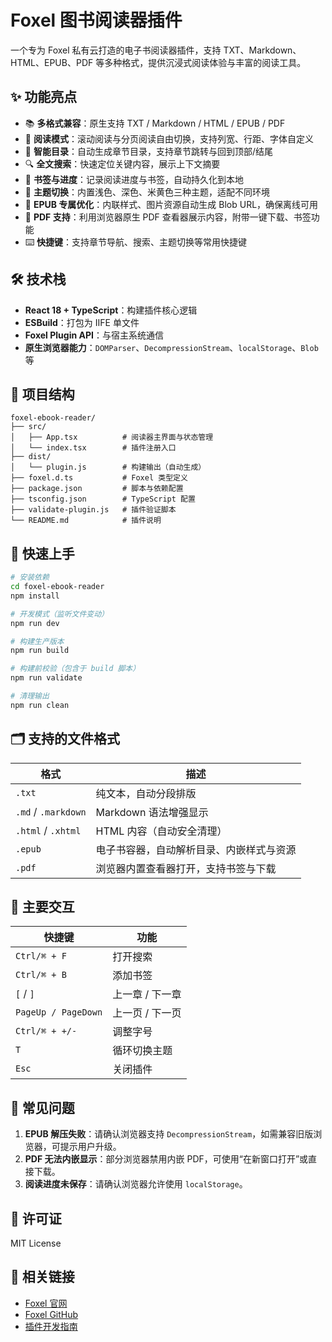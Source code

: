 # Foxel 图书阅读器插件

一个专为 Foxel 私有云打造的电子书阅读器插件，支持 TXT、Markdown、HTML、EPUB、PDF 等多种格式，提供沉浸式阅读体验与丰富的阅读工具。

## ✨ 功能亮点

- 📚 **多格式兼容**：原生支持 TXT / Markdown / HTML / EPUB / PDF
- 📖 **阅读模式**：滚动阅读与分页阅读自由切换，支持列宽、行距、字体自定义
- 🧭 **智能目录**：自动生成章节目录，支持章节跳转与回到顶部/结尾
- 🔍 **全文搜索**：快速定位关键内容，展示上下文摘要
- 📌 **书签与进度**：记录阅读进度与书签，自动持久化到本地
- 🎨 **主题切换**：内置浅色、深色、米黄色三种主题，适配不同环境
- 📑 **EPUB 专属优化**：内联样式、图片资源自动生成 Blob URL，确保离线可用
- 📄 **PDF 支持**：利用浏览器原生 PDF 查看器展示内容，附带一键下载、书签功能
- ⌨️ **快捷键**：支持章节导航、搜索、主题切换等常用快捷键

## 🛠 技术栈

- **React 18 + TypeScript**：构建插件核心逻辑
- **ESBuild**：打包为 IIFE 单文件
- **Foxel Plugin API**：与宿主系统通信
- **原生浏览器能力**：`DOMParser`、`DecompressionStream`、`localStorage`、`Blob` 等

## 📁 项目结构

```
foxel-ebook-reader/
├── src/
│   ├── App.tsx          # 阅读器主界面与状态管理
│   └── index.tsx        # 插件注册入口
├── dist/
│   └── plugin.js        # 构建输出（自动生成）
├── foxel.d.ts           # Foxel 类型定义
├── package.json         # 脚本与依赖配置
├── tsconfig.json        # TypeScript 配置
├── validate-plugin.js   # 插件验证脚本
└── README.md            # 插件说明
```

## 🚀 快速上手

```bash
# 安装依赖
cd foxel-ebook-reader
npm install

# 开发模式（监听文件变动）
npm run dev

# 构建生产版本
npm run build

# 构建前校验（包含于 build 脚本）
npm run validate

# 清理输出
npm run clean
```

## 🗂 支持的文件格式

| 格式 | 描述 |
|------|------|
| `.txt` | 纯文本，自动分段排版 |
| `.md` / `.markdown` | Markdown 语法增强显示 |
| `.html` / `.xhtml` | HTML 内容（自动安全清理） |
| `.epub` | 电子书容器，自动解析目录、内嵌样式与资源 |
| `.pdf` | 浏览器内置查看器打开，支持书签与下载 |

## 🎯 主要交互

| 快捷键 | 功能 |
|--------|------|
| `Ctrl/⌘ + F` | 打开搜索 |
| `Ctrl/⌘ + B` | 添加书签 |
| `[` / `]` | 上一章 / 下一章 |
| `PageUp / PageDown` | 上一页 / 下一页 |
| `Ctrl/⌘ + +/-` | 调整字号 |
| `T` | 循环切换主题 |
| `Esc` | 关闭插件 |

## 📝 常见问题

1. **EPUB 解压失败**：请确认浏览器支持 `DecompressionStream`，如需兼容旧版浏览器，可提示用户升级。
2. **PDF 无法内嵌显示**：部分浏览器禁用内嵌 PDF，可使用“在新窗口打开”或直接下载。
3. **阅读进度未保存**：请确认浏览器允许使用 `localStorage`。

## 📄 许可证

MIT License

## 🔗 相关链接

- [Foxel 官网](https://foxel.cc)
- [Foxel GitHub](https://github.com/DrizzleTime/Foxel)
- [插件开发指南](https://foxel.cc/guide/plugins-guide.html)
